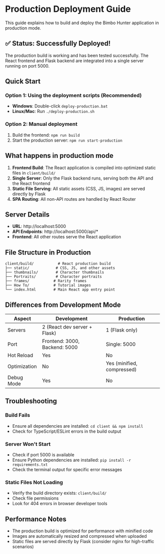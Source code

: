 # Production Deployment Guide

This guide explains how to build and deploy the Bimbo Hunter application in production mode.

## ✅ Status: Successfully Deployed!

The production build is working and has been tested successfully. The React frontend and Flask backend are integrated into a single server running on port 5000.

## Quick Start

### Option 1: Using the deployment scripts (Recommended)
- **Windows**: Double-click `deploy-production.bat`
- **Linux/Mac**: Run `./deploy-production.sh`

### Option 2: Manual deployment
1. Build the frontend: `npm run build`
2. Start the production server: `npm run start-production`

## What happens in production mode

1. **Frontend Build**: The React application is compiled into optimized static files in `client/build/`
2. **Single Server**: Only the Flask backend runs, serving both the API and the React frontend
3. **Static File Serving**: All static assets (CSS, JS, images) are served directly by Flask
4. **SPA Routing**: All non-API routes are handled by React Router

## Server Details

- **URL**: http://localhost:5000
- **API Endpoints**: http://localhost:5000/api/*
- **Frontend**: All other routes serve the React application

## File Structure in Production

```
client/build/           # React production build
├── static/            # CSS, JS, and other assets
├── thumbnails/        # Character thumbnails
├── Portraits/         # Character portraits
├── frames/           # Rarity frames
├── How To/           # Tutorial images
└── index.html        # Main React app entry point
```

## Differences from Development Mode

| Aspect | Development | Production |
|--------|-------------|------------|
| Servers | 2 (React dev server + Flask) | 1 (Flask only) |
| Port | Frontend: 3000, Backend: 5000 | Single: 5000 |
| Hot Reload | Yes | No |
| Optimization | No | Yes (minified, compressed) |
| Debug Mode | Yes | No |

## Troubleshooting

### Build Fails
- Ensure all dependencies are installed: `cd client && npm install`
- Check for TypeScript/ESLint errors in the build output

### Server Won't Start
- Check if port 5000 is available
- Ensure Python dependencies are installed: `pip install -r requirements.txt`
- Check the terminal output for specific error messages

### Static Files Not Loading
- Verify the build directory exists: `client/build/`
- Check file permissions
- Look for 404 errors in browser developer tools

## Performance Notes

- The production build is optimized for performance with minified code
- Images are automatically resized and compressed when uploaded
- Static files are served directly by Flask (consider nginx for high-traffic scenarios)
